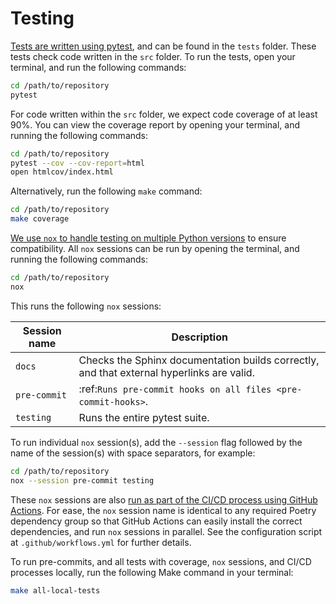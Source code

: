 # Testing

[Tests are written using pytest](https://docs.pytest.org), and can be found in the
`tests` folder. These tests check code written in the `src` folder. To run the tests,
open your terminal, and run the following commands:

```zsh
cd /path/to/repository
pytest
```

For code written within the `src` folder, we expect code coverage of at least 90%.
You can view the coverage report by opening your terminal, and running the following
commands:

```zsh
cd /path/to/repository
pytest --cov --cov-report=html
open htmlcov/index.html
```

Alternatively, run the following `make` command:

```zsh
cd /path/to/repository
make coverage
```

[We use `nox` to handle testing on multiple Python versions](https://nox.thea.codes) to
ensure compatibility. All `nox` sessions can be run by opening the terminal, and
running the following commands:

```zsh
cd /path/to/repository
nox
```

This runs the following `nox` sessions:

| Session name | Description                                                                               |
| ------------ | ----------------------------------------------------------------------------------------- |
| `docs`       | Checks the Sphinx documentation builds correctly, and that external hyperlinks are valid. |
| `pre-commit` | :ref:`Runs pre-commit hooks on all files <pre-commit-hooks>`.                             |
| `testing`    | Runs the entire pytest suite.                                                             |

To run individual `nox` session(s), add the `--session` flag followed by the name of
the session(s) with space separators, for example:

```zsh
cd /path/to/repository
nox --session pre-commit testing
```

These `nox` sessions are also [run as part of the CI/CD process using GitHub
Actions](ci-cd.md). For ease, the `nox` session name is identical to any required
Poetry dependency group so that GitHub Actions can easily install the correct
dependencies, and run `nox` sessions in parallel. See the configuration script at
`.github/workflows.yml` for further details.

To run pre-commits, and all tests with coverage, `nox` sessions, and CI/CD processes
locally, run the following Make command in your terminal:

```zsh
make all-local-tests
```
